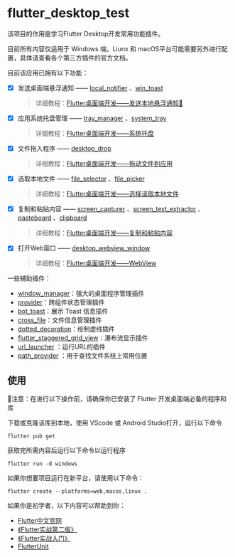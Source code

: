 # flutter_desktop_test

该项目的作用是学习Flutter Desktop开发常用功能插件。

目前所有内容仅适用于 Windows 端，Liunx 和 macOS平台可能需要另外进行配置，具体请查看各个第三方插件的官方文档。

目前该应用已拥有以下功能：

- [x] 发送桌面端悬浮通知 —— [local_notifier](https://pub.dev/packages/local_notifier) 、[win_toast](https://pub.dev/packages/win_toast)

  > 详细教程：[Flutter桌面端开发——发送本地悬浮通知🔔](https://juejin.cn/post/7074482758747160590)

- [x] 应用系统托盘管理 —— [tray_manager](https://pub.dev/packages/tray_manager) 、[system_tray](https://pub.dev/packages/system_tray)

  > 详细教程：[Flutter桌面端开发——系统托盘](https://juejin.cn/post/7074873704773058568)

- [x] 文件拖入程序 —— [desktop_drop](https://pub.dev/packages/desktop_drop)

  > 详细教程：[Flutter桌面端开发——拖动文件到应用](https://juejin.cn/post/7075261040744726559)

- [x] 选取本地文件 —— [file_selector](https://pub.dev/packages/file_selector) 、[file_picker](https://pub.dev/packages/file_picker)

  > 详细教程：[Flutter桌面端开发——选择读取本地文件](https://juejin.cn/post/7075889517210632200/)
  
- [x] 复制和粘贴内容 —— [screen_capturer](https://pub.dev/packages/screen_capturer) 、[screen_text_extractor](https://pub.dev/packages/screen_text_extractor) 、[pasteboard](https://pub.dev/packages/pasteboard) 、[clipboard](https://pub.dev/packages/clipboard)

  > 详细教程：[Flutter桌面端开发——复制和粘贴内容](https://juejin.cn/post/7076983397691686919/)
  
- [x] 打开Web窗口 —— [desktop_webview_window](https://pub.dev/packages/desktop_webview_window)

  > 详细教程：[Flutter桌面端开发——WebView](https://juejin.cn/post/7078481800846114847/)

一些辅助插件：

- [window_manager](https://pub.dev/packages/window_manager)：强大的桌面程序管理插件
- [provider](https://pub.dev/packages/provider)：跨组件状态管理插件
- [bot_toast](https://pub.dev/packages/bot_toast)：展示 Toast 信息插件
- [cross_file](https://pub.dev/packages/cross_file)：文件信息管理插件
- [dotted_decoration](https://pub.dev/packages/dotted_decoration)：绘制虚线插件
- [flutter_staggered_grid_view](https://pub.dev/packages/flutter_staggered_grid_view)：瀑布流显示插件
- [url_launcher](https://pub.dev/packages/url_launcher) ：运行URL的插件
- [path_provider](https://pub.dev/packages/path_provider) ：用于查找文件系统上常用位置

## 使用

👻注意：在进行以下操作前，请确保你已安装了 Flutter 开发桌面端必备的程序和库

下载或克隆该库到本地，使用 VScode 或 Android Studio打开，运行以下命令

```shell
flutter pub get
```

获取完所需内容后运行以下命令以运行程序

```shell
flutter run -d windows
```

如果你想要项目运行在新平台，请使用以下命令：

```shell
flutter create --platforms=web,macos,linux .
```

如果你是初学者，以下内容可以帮助到你：

- [Flutter中文官网](https://flutter.cn/)
- [《Flutter实战第二版》](https://book.flutterchina.club/)
- [《Flutter实战入门》](http://laomengit.com/guide/introduction/mobile_system.html)
- [FlutterUnit](https://github.com/toly1994328/FlutterUnit)


